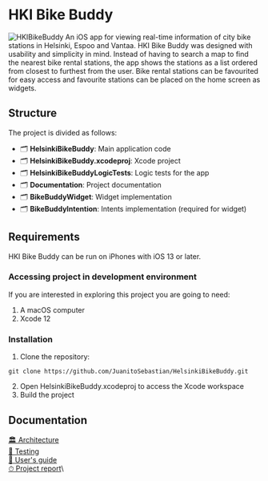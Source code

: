 # HKI Bike Buddy
![HKIBikeBuddy](https://raw.githubusercontent.com/JuanitoSebastian/HelsinkiBikeBuddy/main/Documentation/graphics/ReadMeHeader.png)
An iOS app for viewing real-time information of city bike stations in Helsinki, Espoo and Vantaa. HKI Bike Buddy was designed with usability and simplicity in mind. Instead of having to search a map to find the nearest bike rental stations, the app shows the stations as a list ordered from closest to furthest from the user. Bike rental stations can be favourited for easy access and favourite stations can be placed on the home screen as widgets.
## Structure
The project is divided as follows:
- 🗂 **HelsinkiBikeBuddy**: Main application code
- 🗂 **HelsinkiBikeBuddy.xcodeproj**: Xcode project
- 🗂 **HelsinkiBikeBuddyLogicTests**: Logic tests for the app
- 🗂 **Documentation**: Project documentation
- 🗂 **BikeBuddyWidget**: Widget implementation
- 🗂 **BikeBuddyIntention**: Intents implementation (required for widget)
## Requirements
HKI Bike Buddy can be run on iPhones with iOS 13 or later. 
### Accessing project in development environment
If you are interested in exploring this project you are going to need:
1. A macOS computer
2. Xcode 12 
### Installation
1. Clone the repository:
```
git clone https://github.com/JuanitoSebastian/HelsinkiBikeBuddy.git
```
2. Open HelsinkiBikeBuddy.xcodeproj to access the Xcode workspace
3. Build the project
## Documentation
[🏛 Architecture](https://github.com/JuanitoSebastian/HelsinkiBikeBuddy/blob/main/Documentation/Architecture.md)\
[🧪 Testing](https://github.com/JuanitoSebastian/HelsinkiBikeBuddy)\
[📱 User's guide](https://github.com/JuanitoSebastian/HelsinkiBikeBuddy)\
[⏱ Project report](https://github.com/JuanitoSebastian/HelsinkiBikeBuddy)\
